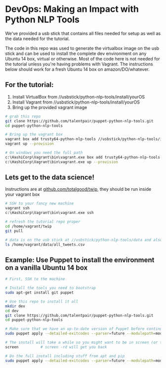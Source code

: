 # DevOps: Making an Impact with Python NLP Tools

We've provided a usb stick that contains all files needed for setup as well as the data needed for the tutorial.

The code in this repo was used to generate the virtualbox image on the usb stick and can be used to install the complete dev environment
 on any Ubuntu 14 box, virtual or otherwise. Most of the code here is not needed for the tutorial unless you're having problems with Vagrant. 
 The instructions below should work for a fresh Ubuntu 14 box on amazon/DO/whatever.

## For the tutorial:

1. Install VirtualBox from //usbstick/python-nlp-tools/install/yourOS
1. Install Vagrant from //usbstick/python-nlp-tools/install/yourOS
1. Bring up the provided vagrant image


```bash
# grab this repo
git clone https://github.com/talentpair/puppet-python-nlp-tools.git
cd puppet-python-nlp-tools

# Bring up the vagrant box
vagrant box add trusty64-python-nlp-tools //usbstick/python-nlp-tools/install/trusty64-python-nlp-tools.box
vagrant up --provision

# On windows you need the full path
c:\HashiCorp\Vagrant\bin\vagrant.exe box add trusty64-python-nlp-tools //usbstick/python-nlp-tools/install/trusty64-python-nlp-tools.box
c:\HashiCorp\Vagrant\bin\vagrant.exe up --provision
```

## Lets get to the data science!

Instructions are at [github.com/totalgood/twip](https://github.com/totalgood/twip/), they should be run inside your vagrant box 

```bash
# SSH to your fancy new machine
vagrant ssh
c:\HashiCorp\Vagrant\bin\vagrant.exe ssh

# refresh the tutorial repo proper
cd /home/vagrant/twip
git pull

# data is on the usb stick at //usbstick/python-nlp-tools/data and also baked into the vagrant box
ls /home/vagrant/data/all_tweets.csv
```


## Example: Use Puppet to install the environment on a vanilla Ubuntu 14 box

```bash
# First, SSH to the machine

# Install the tools you need to bootstrap
sudo apt-get install git puppet

# Use this repo to install it all
mkdir dev
cd dev
git clone https://github.com/talentpair/puppet-python-nlp-tools.git
cd puppet-python-nlp-tools

# Make sure that we have an up-to-date version of Puppet before continuing
sudo puppet apply --detailed-exitcodes --parser=future --modulepath=modules manifests/puppet.pp || test $? -eq 2

# The install will take a while so you might want to be in screen (or tmux if you like that sort of thing)
screen          # screen -rd will get you back

# Do the full install including stuff from apt and pip
sudo puppet apply --detailed-exitcodes --parser=future --modulepath=modules manifests/tutorial.pp || test $? -eq 2
```
